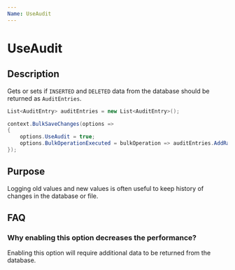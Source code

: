 ```yaml
---
Name: UseAudit
---
```


# UseAudit

## Description

Gets or sets if `INSERTED` and `DELETED` data from the database should be returned as `AuditEntries`.

```csharp
List<AuditEntry> auditEntries = new List<AuditEntry>();

context.BulkSaveChanges(options =>
{
	options.UseAudit = true;
	options.BulkOperationExecuted = bulkOperation => auditEntries.AddRange(bulkOperation.AuditEntries);
});
```

## Purpose
Logging old values and new values is often useful to keep history of changes in the database or file.

## FAQ

### Why enabling this option decreases the performance?
Enabling this option will require additional data to be returned from the database.
